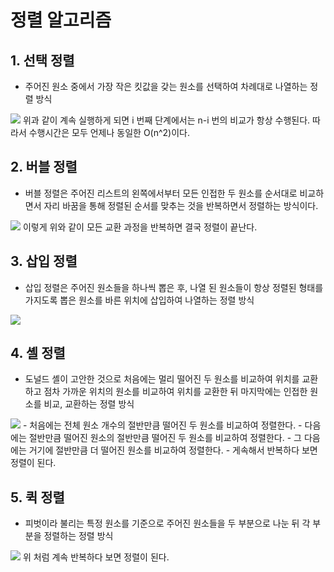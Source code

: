 # 정렬 알고리즘 
## 1. 선택 정렬 
- 주어진 원소 중에서 가장 작은 킷값을 갖는 원소를 선택하여 차례대로 나열하는 정렬 방식  
<img src="https://t1.daumcdn.net/cfile/tistory/998B04385C80BC6B33">  
위과 같이 계속 실행하게 되면 i 번째 단계에서는 n-i 번의 비교가 항상 수행된다. 따라서 수행시간은 모두 언제나 동일한 O(n^2)이다.

## 2. 버블 정렬
- 버블 정렬은 주어진 리스트의 왼쪽에서부터 모든 인접한 두 원소를 순서대로 비교하면서 자리 바꿈을 통해 정렬된 순서를 맞추는 것을 반복하면서 정렬하는 방식이다.
<img src="https://images.velog.io/images/scantykneesocks/post/0ea773da-20eb-4515-ae67-c9af1e0310b2/%EB%B2%84%EB%B8%94%EC%A0%95%EB%A0%AC.png">  
이렇게 위와 같이 모든 교환 과정을 반복하면 결국 정렬이 끝난다.

## 3. 삽입 정렬
- 삽입 정렬은 주어진 원소들을 하나씩 뽑은 후, 나열 된 원소들이 항상 정렬된 형태를 가지도록 뽑은 원소를 바른 위치에 삽입하여 나열하는 정렬 방식
<img src="https://t1.daumcdn.net/cfile/tistory/2569FD3854508BE811">

## 4. 셸 정렬
- 도널드 셸이 고안한 것으로 처음에는 멀리 떨어진 두 원소를 비교하여 위치를 교환하고 점차 가까운 위치의 원소를 비교하여 위치를 교환한 뒤 마지막에는 인접한 원소를 비교, 교환하는 정렬 방식
<img src="https://www.tutorialspoint.com/data_structures_algorithms/images/shell_sort_gap_4.jpg">
    - 처음에는 전체 원소 개수의 절반만큼 떨어진 두 원소를 비교하여 정렬한다.
    - 다음에는 절반만큼 떨어진 원소의 절반만큼 떨어진 두 원소를 비교하여 정렬한다.
    - 그 다음에는 거기에 절반만큼 더 떨어진 원소를 비교하여 정렬한다.
    - 게속해서 반복하다 보면 정렬이 된다.

## 5. 퀵 정렬
- 피벗이라 불리는 특정 원소를 기준으로 주어진 원소들을 두 부분으로 나눈 뒤 각 부분을 정렬하는 정렬 방식
<img src="https://blog.kakaocdn.net/dn/cDTsMg/btqv7YEvljq/3s3J4uSbgP62Kq6rbR3hi0/img.png">
위 처럼 계속 반복하다 보면 정렬이 된다.